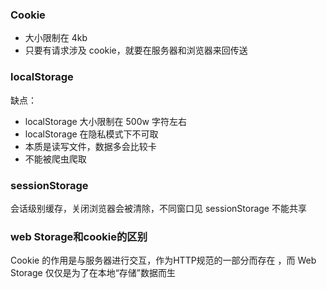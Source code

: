 ### Cookie
- 大小限制在 4kb
- 只要有请求涉及 cookie，就要在服务器和浏览器来回传送

### localStorage
缺点：
- localStorage 大小限制在 500w 字符左右
- localStorage 在隐私模式下不可取
- 本质是读写文件，数据多会比较卡
- 不能被爬虫爬取

### sessionStorage
会话级别缓存，关闭浏览器会被清除，不同窗口见 sessionStorage 不能共享

### web Storage和cookie的区别
Cookie 的作用是与服务器进行交互，作为HTTP规范的一部分而存在 ，而 Web Storage 仅仅是为了在本地“存储”数据而生
